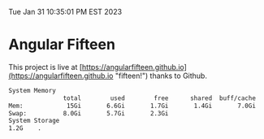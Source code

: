 Tue Jan 31 10:35:01 PM EST 2023

# Angular Fifteen


This project is live at [https://angularfifteen.github.io](https://angularfifteen.github.io "fifteen!") thanks to Github.

```bash
System Memory
               total        used        free      shared  buff/cache   available
Mem:            15Gi       6.6Gi       1.7Gi       1.4Gi       7.0Gi       6.9Gi
Swap:          8.0Gi       5.7Gi       2.3Gi
System Storage
1.2G	.
```
